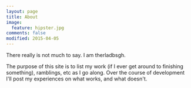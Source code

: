 ```yaml
---
layout: page
title: About
image:
  feature: hipster.jpg
comments: false
modified: 2015-04-05
---
```


There really is not much to say. I am therladbsgh.

The purpose of this site is to list my work (if I ever get around to finishing something),
 ramblings, etc as I go along. Over the course of development I'll post my experiences
on what works, and what doesn't.